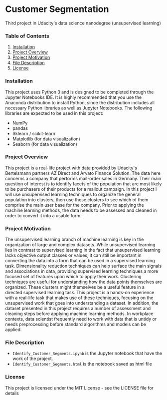 # Customer Segmentation
Third project in Udacity's data science nanodegree (unsupervised learning)

### Table of Contents
1. [Installation](https://github.com/rawan231/Cusomer-Segmentation#Installation)
2. [Project Overview](https://github.com/rawan231/Cusomer-Segmentation#Project-Overview)
3. [Project Motivation](https://github.com/rawan231/Cusomer-Segmentation#Project-Motivation)
4. [File Description](https://github.com/rawan231/Cusomer-Segmentation#File-Description)
5. [License](https://github.com/rawan231/Cusomer-Segmentation#License)

### Installation
This project uses Python 3 and is designed to be completed through the Jupyter Notebooks IDE. It is highly recommended that you use the Anaconda distribution to install Python, since the distribution includes all necessary Python libraries as well as Jupyter Notebooks. The following libraries are expected to be used in this project:

* NumPy
* pandas
* Sklearn / scikit-learn
* Matplotlib (for data visualization)
* Seaborn (for data visualization)

### Project Overview
This project is a real-life project with data provided by Udacity's Bertelsmann partners AZ Direct and Arvato Finance Solution. The data here concerns a company that performs mail-order sales in Germany. Their main question of interest is to identify facets of the population that are most likely to be purchasers of their products for a mailout campaign. In this project I will use unsupervised learning techniques to organize the general population into clusters, then use those clusters to see which of them comprise the main user base for the company. Prior to applying the machine learning methods, the data needs to be assessed and cleaned in order to convert  it into a usable form.



### Project Motivation
The unsupervised learning branch of machine learning is key in the organization of large and complex datasets. While unsupervised learning lies in contrast to supervised learning in the fact that unsupervised learning lacks objective output classes or values, it can still be important in converting the data into a form that can be used in a supervised learning task. Dimensionality reduction techniques can help surface the main signals and associations in data, providing supervised learning techniques a more focused set of features upon which to apply their work. Clustering techniques are useful for understanding how the data points themselves are organized. These clusters might themselves be a useful feature in a directed supervised learning task. This project is a hands-on experience with a real-life task that makes use of these techniques, focusing on the unsupervised work that goes into understanding a dataset.
In addition, the dataset presented in this project requires a number of assessment and cleaning steps before applying machine learning methods. In workplace contexts, data scientist frequently need to work with data that is untidy or needs preprocessing before standard algorithms and models can be applied.

### File Description
- `Identify_Customer_Segments.ipynb` is the Jupyter notebook that have the work of the project.
- `Identify_Customer_Segments.html` is the notebook saved as html file


### License
This project is licensed under the MIT License - see the LICENSE file for details
